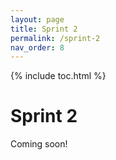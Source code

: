 ```yaml
---
layout: page
title: Sprint 2
permalink: /sprint-2
nav_order: 8
---
```


{% include toc.html %}

# Sprint 2

Coming soon!
